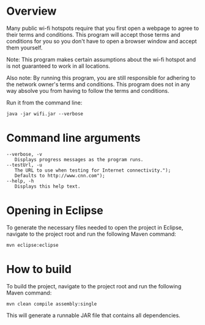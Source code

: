 # Overview

Many public wi-fi hotspots require that you first open a webpage to agree to their terms and conditions. This program will accept those terms and conditions for you so you don't have to open a browser window and accept them yourself.

Note:  This program makes certain assumptions about the wi-fi hotspot and is not guaranteed to work in all locations.

Also note: By running this program, you are still responsible for adhering to the network owner's terms and conditions. This program does not in any way absolve you from having to follow the terms and conditions. 

Run it from the command line:

    java -jar wifi.jar --verbose

# Command line arguments

    --verbose, -v
       Displays progress messages as the program runs.
    --testUrl, -u
       The URL to use when testing for Internet connectivity.");
       Defaults to http://www.cnn.com");
    --help, -h
       Displays this help text.

# Opening in Eclipse

To generate the necessary files needed to open the project in Eclipse, navigate to the project root and run the following Maven command:

    mvn eclipse:eclipse

# How to build

To build the project, navigate to the project root and run the following Maven command:

    mvn clean compile assembly:single
    
This will generate a runnable JAR file that contains all dependencies.